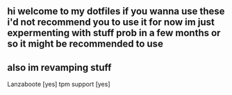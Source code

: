 ## hi welcome to my dotfiles if you wanna use these i'd not recommend you to use it for now im just expermenting with stuff prob in a few months or so it might be recommended to use
## also im revamping stuff


Lanzaboote [yes]
tpm support [yes]
